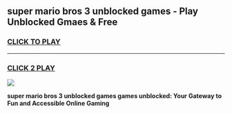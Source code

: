 
## super mario bros 3 unblocked games - Play Unblocked Gmaes & Free
<h3>
<a href="https://news.freeplayer.one?title=super_mario_bros_3_unblocked_games&ref=16F">CLICK TO PLAY</a></h3>
<hr>

<h3>
<a href="https://news.freeplayer.one?title=super_mario_bros_3_unblocked_games&ref=16F">CLICK 2 PLAY</a>
  
</h3>

<a href="https://news.freeplayer.one?title=super_mario_bros_3_unblocked_games&ref=16F/"><img src="https://clearcache.store/games.png"></a>


**super mario bros 3 unblocked games games unblocked: Your Gateway to Fun and Accessible Online Gaming**
